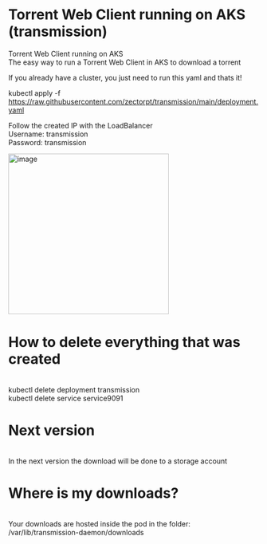# Torrent Web Client running on AKS (transmission)
Torrent Web Client running on AKS<br>
The easy way to run a Torrent Web Client in AKS to download a torrent


If you already have a cluster, you just need to run this yaml and thats it!

kubectl apply -f https://raw.githubusercontent.com/zectorpt/transmission/main/deployment.yaml

Follow the created IP with the LoadBalancer<br>
Username: transmission<br>
Password: transmission<br>

<img width="322" alt="image" src="https://user-images.githubusercontent.com/10439948/209942841-004383bf-ba0b-4af5-b36d-2302c812b4a3.png">

# How to delete everything that was created
<br>
kubectl delete deployment transmission<br>
kubectl delete service service9091<br>

# Next version
<br>
In the next version the download will be done to a storage account

# Where is my downloads?
<br>
Your downloads are hosted inside the pod in the folder: /var/lib/transmission-daemon/downloads
